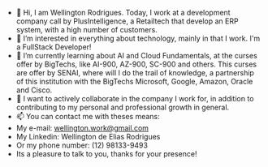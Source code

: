 - 👋 Hi, I am Wellington Rodrigues. Today, I work at a development company call by PlusIntelligence, a Retailtech that develop an ERP system, with a high number of customers.
- 👀 I’m interested in everything about technology, mainly in that I work. I'm a FullStack Developer!
- 🌱 I’m currently learning about AI and Cloud Fundamentals, at the curses offer by BigTechs, like AI-900, AZ-900, SC-900 and others. This curses are offer by SENAI, where will I do the trail of knowledge, a partnership of this institution with the BigTechs Microsoft, Google, Amazon, Oracle and Cisco.
- 💞️ I want to actively collaborate in the company I work for, in addition to contributing to my personal and professional growth in general.
- 📫 You can contact me with theses means:
- My e-mail: wellington.work@gmail.com
- My Linkedin: Wellington de Elias Rodrigues
- Or my phone number: (12) 98133-9493
- Its a pleasure to talk to you, thanks for your presence!

<!---
Dablio-0/Dablio-0 is a ✨ special ✨ repository because its `README.md` (this file) appears on your GitHub profile.
You can click the Preview link to take a look at your changes.
---> 
